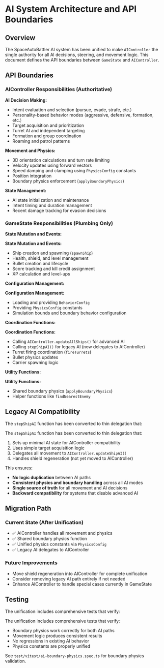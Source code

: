 # AI System Architecture and API Boundaries

## Overview

The SpaceAutoBattler AI system has been unified to make `AIController` the single authority for all AI decisions, steering, and movement logic. This document defines the API boundaries between `GameState` and `AIController`.

## API Boundaries

### AIController Responsibilities (Authoritative)
 
**AI Decision Making:**

- Intent evaluation and selection (pursue, evade, strafe, etc.)
- Personality-based behavior modes (aggressive, defensive, formation, etc.)
- Target acquisition and prioritization
- Turret AI and independent targeting
- Formation and group coordination
- Roaming and patrol patterns

**Movement and Physics:**

- 3D orientation calculations and turn rate limiting
- Velocity updates using forward vectors
- Speed damping and clamping using `PhysicsConfig` constants
- Position integration
- Boundary physics enforcement (`applyBoundaryPhysics`)

**State Management:**

- AI state initialization and maintenance
- Intent timing and duration management
- Recent damage tracking for evasion decisions

### GameState Responsibilities (Plumbing Only)

**State Mutation and Events:**
 
**State Mutation and Events:**

- Ship creation and spawning (`spawnShip`)
- Health, shield, and level management
- Bullet creation and lifecycle
- Score tracking and kill credit assignment
- XP calculation and level-ups

**Configuration Management:**
 
**Configuration Management:**

- Loading and providing `BehaviorConfig`
- Providing `PhysicsConfig` constants
- Simulation bounds and boundary behavior configuration

**Coordination Functions:**
 
**Coordination Functions:**

- Calling `AIController.updateAllShips()` for advanced AI
- Calling `stepShipAI()` for legacy AI (now delegates to AIController)
- Turret firing coordination (`fireTurrets`)
- Bullet physics updates
- Carrier spawning logic

**Utility Functions:**
 
**Utility Functions:**

- Shared boundary physics (`applyBoundaryPhysics`)
- Helper functions like `findNearestEnemy`

## Legacy AI Compatibility

The `stepShipAI` function has been converted to thin delegation that:

The `stepShipAI` function has been converted to thin delegation that:

1. Sets up minimal AI state for AIController compatibility
2. Uses simple target acquisition logic
3. Delegates all movement to `AIController.updateShipAI()`
4. Handles shield regeneration (not yet moved to AIController)

This ensures:

- **No logic duplication** between AI paths
- **Consistent physics and boundary handling** across all AI modes
- **Single source of truth** for all movement and AI decisions
- **Backward compatibility** for systems that disable advanced AI

## Migration Path


### Current State (After Unification)

- ✅ AIController handles all movement and physics
- ✅ Shared boundary physics function
- ✅ Unified physics constants via `PhysicsConfig`
- ✅ Legacy AI delegates to AIController

### Future Improvements

- Move shield regeneration into AIController for complete unification
- Consider removing legacy AI path entirely if not needed
- Enhance AIController to handle special cases currently in GameState

## Testing

The unification includes comprehensive tests that verify:

The unification includes comprehensive tests that verify:

- Boundary physics work correctly for both AI paths
- Movement logic produces consistent results
- No regressions in existing AI behavior
- Physics constants are properly unified

See `test/vitest/ai-boundary-physics.spec.ts` for boundary physics validation.
